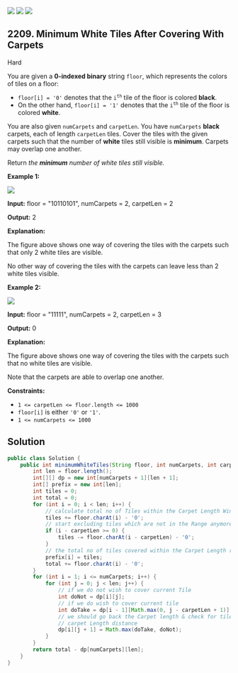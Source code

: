 [![](https://img.shields.io/github/stars/javadev/LeetCode-in-Java?label=Stars&style=flat-square)](https://github.com/javadev/LeetCode-in-Java)
[![](https://img.shields.io/github/forks/javadev/LeetCode-in-Java?label=Fork%20me%20on%20GitHub%20&style=flat-square)](https://github.com/javadev/LeetCode-in-Java/fork)
[![](https://img.shields.io/badge/-LeetCode%20in%20Kotlin-blue?style=flat-square)](https://github.com/javadev/LeetCode-in-Kotlin)

## 2209\. Minimum White Tiles After Covering With Carpets

Hard

You are given a **0-indexed binary** string `floor`, which represents the colors of tiles on a floor:

*   `floor[i] = '0'` denotes that the <code>i<sup>th</sup></code> tile of the floor is colored **black**.
*   On the other hand, `floor[i] = '1'` denotes that the <code>i<sup>th</sup></code> tile of the floor is colored **white**.

You are also given `numCarpets` and `carpetLen`. You have `numCarpets` **black** carpets, each of length `carpetLen` tiles. Cover the tiles with the given carpets such that the number of **white** tiles still visible is **minimum**. Carpets may overlap one another.

Return _the **minimum** number of white tiles still visible._

**Example 1:**

![](https://assets.leetcode.com/uploads/2022/02/10/ex1-1.png)

**Input:** floor = "10110101", numCarpets = 2, carpetLen = 2

**Output:** 2

**Explanation:**

The figure above shows one way of covering the tiles with the carpets such that only 2 white tiles are visible.

No other way of covering the tiles with the carpets can leave less than 2 white tiles visible. 

**Example 2:**

![](https://assets.leetcode.com/uploads/2022/02/10/ex2.png)

**Input:** floor = "11111", numCarpets = 2, carpetLen = 3

**Output:** 0

**Explanation:**

The figure above shows one way of covering the tiles with the carpets such that no white tiles are visible.

Note that the carpets are able to overlap one another. 

**Constraints:**

*   `1 <= carpetLen <= floor.length <= 1000`
*   `floor[i]` is either `'0'` or `'1'`.
*   `1 <= numCarpets <= 1000`

## Solution

```java
public class Solution {
    public int minimumWhiteTiles(String floor, int numCarpets, int carpetLen) {
        int len = floor.length();
        int[][] dp = new int[numCarpets + 1][len + 1];
        int[] prefix = new int[len];
        int tiles = 0;
        int total = 0;
        for (int i = 0; i < len; i++) {
            // calculate total no of Tiles within the Carpet Length Window
            tiles += floor.charAt(i) - '0';
            // start excluding tiles which are not in the Range anymore of the Carpet Length given
            if (i - carpetLen >= 0) {
                tiles -= floor.charAt(i - carpetLen) - '0';
            }
            // the total no of tiles covered within the Carpet Length range for current index
            prefix[i] = tiles;
            total += floor.charAt(i) - '0';
        }
        for (int i = 1; i <= numCarpets; i++) {
            for (int j = 0; j < len; j++) {
                // if we do not wish to cover current Tile
                int doNot = dp[i][j];
                // if we do wish to cover current tile
                int doTake = dp[i - 1][Math.max(0, j - carpetLen + 1)] + prefix[j];
                // we should go back the Carpet length & check for tiles not covered before j -
                // carpet Length distance
                dp[i][j + 1] = Math.max(doTake, doNot);
            }
        }
        return total - dp[numCarpets][len];
    }
}
```